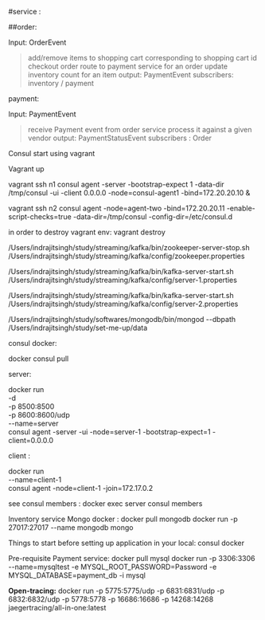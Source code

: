 #service :

##order:

Input: OrderEvent
> add/remove items to shopping cart corresponding to shopping cart id
> checkout order
> route to payment service for an order
> update inventory count for an item
output: PaymentEvent
subscribers: inventory / payment 

payment:

Input: PaymentEvent
> receive Payment event from order service
> process it against a given vendor
output: PaymentStatusEvent
subscribers : Order


Consul start using vagrant

Vagrant up

vagrant ssh n1
consul agent -server -bootstrap-expect 1 -data-dir /tmp/consul -ui -client 0.0.0.0 -node=consul-agent1 -bind=172.20.20.10 &

vagrant ssh n2
consul agent -node=agent-two -bind=172.20.20.11 -enable-script-checks=true -data-dir=/tmp/consul -config-dir=/etc/consul.d

in order to destroy vagrant env:
vagrant destroy

/Users/indrajitsingh/study/streaming/kafka/bin/zookeeper-server-stop.sh /Users/indrajitsingh/study/streaming/kafka/config/zookeeper.properties

/Users/indrajitsingh/study/streaming/kafka/bin/kafka-server-start.sh /Users/indrajitsingh/study/streaming/kafka/config/server-1.properties

/Users/indrajitsingh/study/streaming/kafka/bin/kafka-server-start.sh /Users/indrajitsingh/study/streaming/kafka/config/server-2.properties

/Users/indrajitsingh/study/softwares/mongodb/bin/mongod --dbpath /Users/indrajitsingh/study/set-me-up/data

consul docker:

docker consul pull

server:

docker run \
 -d \
 -p 8500:8500 \
 -p 8600:8600/udp \
 --name=server \
 consul agent -server -ui -node=server-1 -bootstrap-expect=1 -client=0.0.0.0

client :

docker run \
 --name=client-1 \
 consul agent -node=client-1 -join=172.17.0.2

see consul members : docker exec server consul members

Inventory service
Mongo docker :
docker pull mongodb
docker run -p 27017:27017 --name mongodb mongo

Things to start before setting up application in your local:
consul
docker


Pre-requisite Payment service:
docker pull mysql
docker run -p 3306:3306 --name=mysqltest -e MYSQL_ROOT_PASSWORD=Password -e MYSQL_DATABASE=payment_db -i mysql

**Open-tracing:**
docker run -p 5775:5775/udp -p 6831:6831/udp -p 6832:6832/udp -p 5778:5778 -p 16686:16686 -p 14268:14268 jaegertracing/all-in-one:latest
